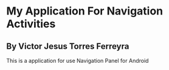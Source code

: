 # My Application For Navigation Activities

## By Victor Jesus Torres Ferreyra

This is a application for use Navigation Panel for Android
